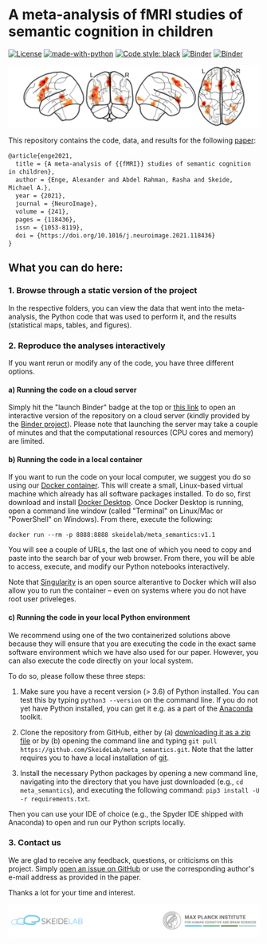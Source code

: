 # A meta-analysis of fMRI studies of semantic cognition in children

[![License](https://img.shields.io/badge/License-MIT-blue.svg)](https://opensource.org/licenses/MIT)
[![made-with-python](https://img.shields.io/badge/Made%20with-Python-1f425f.svg)](https://www.python.org/)
[![Code style: black](https://img.shields.io/badge/code%20style-black-000000.svg)](https://github.com/psf/black)
[![Binder](https://img.shields.io/docker/cloud/build/skeidelab/meta_semantics.svg)](https://hub.docker.com/r/skeidelab/meta_semantics)
[![Binder](https://mybinder.org/badge_logo.svg)](https://mybinder.org/v2/gh/SkeideLab/meta_semantics/v1.1)

[![meta-analytic results from ALE](https://raw.githubusercontent.com/SkeideLab/meta_semantics/main/misc/ale_brains.png)](https://github.com/SkeideLab/meta_semantics/tree/main/results)

This repository contains the code, data, and results for the following [paper](https://doi.org/10.1016/j.neuroimage.2021.118436):

```
@article{enge2021,
  title = {A meta-analysis of {{fMRI}} studies of semantic cognition in children},
  author = {Enge, Alexander and Abdel Rahman, Rasha and Skeide, Michael A.},
  year = {2021},
  journal = {NeuroImage},
  volume = {241},
  pages = {118436},
  issn = {1053-8119},
  doi = {https://doi.org/10.1016/j.neuroimage.2021.118436}
}
```

## What you can do here:

### 1. Browse through a static version of the project

In the respective folders, you can view the data that went into the meta-analysis, the Python code that was used to perform it, and the results (statistical maps, tables, and figures).

### 2. Reproduce the analyses interactively

If you want rerun or modify any of the code, you have three different options.

#### a) Running the code on a cloud server

Simply hit the "launch Binder" badge at the top or [this link](https://mybinder.org/v2/gh/SkeideLab/meta_semantics/v1.1) to open an interactive version of the repository on a cloud server (kindly provided by the [Binder project](https://mybinder.readthedocs.io/en/latest/about/about.html)). Please note that launching the server may take a couple of minutes and that the computational resources (CPU cores and memory) are limited.

#### b) Running the code in a local container

If you want to run the code on your local computer, we suggest you do so using our [Docker container](https://hub.docker.com/repository/docker/skeidelab/meta_semantics). This will create a small, Linux-based virtual machine which already has all software packages installed. To do so, first download and install [Docker Desktop](https://www.docker.com/products/docker-desktop). Once Docker Desktop is running, open a command line window (called "Terminal" on Linux/Mac or "PowerShell" on Windows). From there, execute the following:

```
docker run --rm -p 8888:8888 skeidelab/meta_semantics:v1.1
```

You will see a couple of URLs, the last one of which you need to copy and paste into the search bar of your web browser. From there, you will be able to access, execute, and modify our Python notebooks interactively.

Note that [Singularity](https://sylabs.io/singularity/) is an open source alterantive to Docker which will also allow you to run the container – even on systems where you do not have root user priveleges.

#### c) Running the code in your local Python environment

We recommend using one of the two containerized solutions above because they will ensure that you are executing the code in the exact same software environment which we have also used for our paper. However, you can also execute the code directly on your local system.

To do so, please follow these three steps:

1. Make sure you have a recent version (> 3.6) of Python installed. You can test this by typing `python3 --version` on the command line. If you do not yet have Python installed, you can get it e.g. as a part of the [Anaconda](https://www.anaconda.com/products/individual) toolkit.

2. Clone the repository from GitHub, either by (a) [downloading it as a zip file](https://github.com/SkeideLab/meta_semantics/archive/refs/heads/main.zip) or by (b) opening the command line and typing `git pull https://github.com/SkeideLab/meta_semantics.git`. Note that the latter requires you to have a local installation of [git](https://git-scm.com/downloads).

3. Install the necessary Python packages by opening a new command line, navigating into the directory that you have just downloaded (e.g., `cd meta_semantics`), and executing the following command: `pip3 install -U -r requirements.txt`.

Then you can use your IDE of choice (e.g., the Spyder IDE shipped with Anaconda) to open and run our Python scripts locally.

### 3. Contact us

We are glad to receive any feedback, questions, or criticisms on this project. Simply [open an issue on GitHub](https://github.com/SkeideLab/meta_semantics/issues/new/choose) or use the corresponding author's e-mail address as provided in the paper.

Thanks a lot for your time and interest.

[![SkeideLab and MPI CBS logos](https://raw.githubusercontent.com/SkeideLab/meta_semantics/main/misc/header_logos.png)](https://skeidelab.com)

